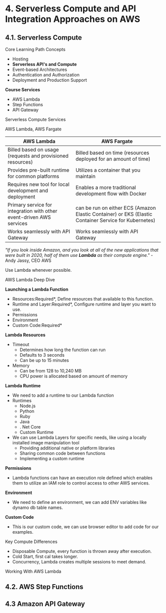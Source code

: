 # 4. Serverless Compute and API Integration Approaches on AWS

## 4.1. Serverless Compute

Core Learning Path Concepts
- Hosting
- **Serverless API's and Compute**
- Event-based Architectures
- Authentication and Authorization
- Deployment and Production Support

**Course Services**
- AWS Lambda
- Step Functions
- API Gateway

Serverless Compute Services

AWS Lambda, AWS Fargate

|AWS Lambda|AWS Fargate|
|---|---|
|Billed based on usage (requests and provisioned resources)|Billed based on time (resources deployed for an amount of time)|
|Provides pre-built runtime for common platforms|Utilizes a container that you maintain|
|Requires new tool for local development and deployment|Enables a more traditional development flow with Docker|
|Primary service for integration with other event-driven AWS services|can be run on either ECS (Amazon Elastic Container) or EKS (Elastic Container Service for Kubernetes)|
|Works seamlessly with API Gateway|Works seamlessly with API Gateway|

*"If you look inside Amazon, and you look at all of the new applications that were built in 2020, half of them use **Lambda** as their compute engine."*
-Andy Jassy, CEO AWS

Use Lambda whenever possible.

AWS Lambda Deep Dive

**Launching a Lambda Function**
- Resources:Required*, Define resources that available to this function.
- Runtime and Layer:Required*, Configure runtime and layer you want to use.
- Permissions
- Environment
- Custom Code:Required*

**Lambda Resources**
- Timeout
    - Determines how long the function can run
    - Defaults to 3 seconds
    - Can be up to 15 minutes
- Memory
    - Can be from 128 to 10,240 MB
    - CPU power is allocated based on amount of memory

**Lambda Runtime**
- We need to add a runtime to our Lambda function
- Runtimes
    - Node.js
    - Python
    - Ruby
    - Java
    - . Net Core
    - Custom Runtime
- We can use Lambda Layers for specific needs, like using a locally installed image manipulation tool 
    - Providing additional native or platform libraries
    - Sharing common code between functions
    - Implementing a custom runtime

**Permissions**
- Lambda functions can have an execution role defined which enables them to utilize an IAM role to control access to other AWS services.

**Environment**
- We need to define an environment, we can add ENV variables like dynamo db table names.

**Custom Code**
- This is our custom code, we can use browser editor to add code for our examples.

Key Compute Differences
- Disposable Compute, every function is thrown away after execution.
- Cold Start, first cal takes longer.
- Concurrency, Lambda creates multiple sessions to meet demand.

Working With AWS Lambda



## 4.2. AWS Step Functions

## 4.3 Amazon API Gateway


